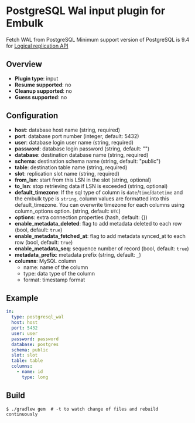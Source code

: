 # PostgreSQL Wal input plugin for Embulk

Fetch WAL from PostgreSQL
Minimum support version of PostgreSQL is 9.4 for [Logical replication API](https://jdbc.postgresql.org/documentation/head/replication.html)

## Overview

* **Plugin type**: input
* **Resume supported**: no
* **Cleanup supported**: no
* **Guess supported**: no

## Configuration
- **host**: database host name (string, required)
- **port**: database port number (integer, default: 5432)
- **user**: database login user name (string, required)
- **password**: database login password (string, default: "")
- **database**: destination database name (string, required)
- **schema**: destination schema name (string, default: "public")
- **table**: destination table name (string, required)
- **slot**: replication slot name (string, required)
- **from_lsn**: start from this LSN in the slot (string, optional)
- **to_lsn**: stop retrieving data if LSN is exceeded (string, optional)
- **default_timezone**: If the sql type of column is `date`/`time`/`datetime` and the embulk type is `string`, column values are formatted into this default_timezone. You can overwrite timezone for each columns using column_options option. (string, default: `UTC`)
- **options**: extra connection properties (hash, default: {})
- **enable_metadata_deleted**: flag to add metadata deleted to each row (bool, default: `true`)
- **enable_metadata_fetched_at**: flag to add metadata synced_at to each row (bool, default: `true`)
- **enable_metadata_seq**: sequence number of record (bool, default: `true`)
- **metadata_prefix**: metadata prefix (string, default: `_`)
- **columns**: MySQL column
    - name: name of the column
    - type: data type of the column
    - format: timestamp format

## Example

```yaml
in:
  type: postgresql_wal
  host: host
  port: 5432
  user: user
  password: password
  database: postgres
  schema: public
  slot: slot
  table: table
  columns:
    - name: id
      type: long
```


## Build

```
$ ./gradlew gem  # -t to watch change of files and rebuild continuously
```
